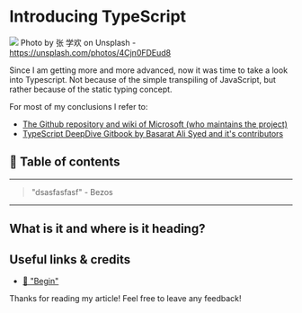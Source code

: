 # Introducing TypeScript

[<img src="https://images.unsplash.com/photo-1498309313100-e308c8946b45?dpr=2&auto=format&fit=crop&w=1080&h=1620&q=80&cs=tinysrgb&crop=">](
https://unsplash.com/photos/4Cjn0FDEud8)
Photo by 张 学欢 on Unsplash - https://unsplash.com/photos/4Cjn0FDEud8


Since I am getting more and more advanced, now it was time to take a look into Typescript. Not because of the simple transpiling of JavaScript, but rather because of the static typing concept.

For most of my conclusions I refer to: 

- [The Github repository and wiki of Microsoft (who maintains the project)](https://github.com/Microsoft/TypeScript/wiki/TypeScript-Design-Goals)
- [TypeScript DeepDive Gitbook by Basarat Ali Syed and it's contributors](https://basarat.gitbooks.io/typescript/docs/why-typescript.html)


## 📄 Table of contents


---
>"dsasfasfasf"  - Bezos
---

## What is it and where is it heading?



## Useful links & credits
- [📄 "Begin"](afgafgadgads)



Thanks for reading my article! Feel free to leave any feedback! 


<!-- Written by Daniel Deutsch (deudan1010@gmail.com) -->
